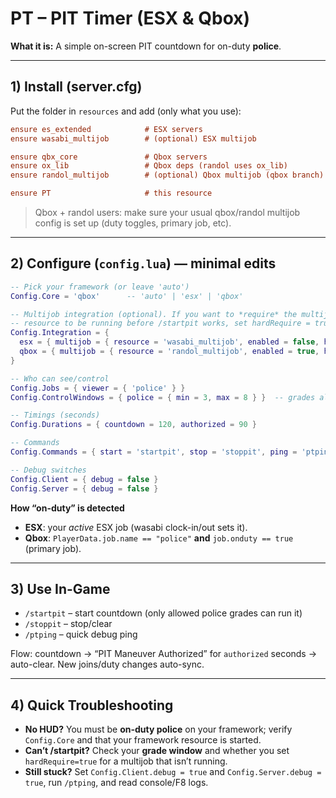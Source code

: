 # PT – PIT Timer (ESX & Qbox)

**What it is:** A simple on-screen PIT countdown for on-duty **police**.

---

## 1) Install (server.cfg)
Put the folder in `resources` and add (only what you use):
```cfg
ensure es_extended            # ESX servers
ensure wasabi_multijob        # (optional) ESX multijob

ensure qbx_core               # Qbox servers
ensure ox_lib                 # Qbox deps (randol uses ox_lib)
ensure randol_multijob        # (optional) Qbox multijob (qbox branch)

ensure PT                     # this resource
````

> Qbox + randol users: make sure your usual qbox/randol multijob config is set up (duty toggles, primary job, etc).

---

## 2) Configure (`config.lua`) — minimal edits

```lua
-- Pick your framework (or leave 'auto')
Config.Core = 'qbox'      -- 'auto' | 'esx' | 'qbox'

-- Multijob integration (optional). If you want to *require* the multijob
-- resource to be running before /startpit works, set hardRequire = true.
Config.Integration = {
  esx = { multijob = { resource = 'wasabi_multijob', enabled = false, hardRequire = false } },
  qbox = { multijob = { resource = 'randol_multijob', enabled = true, hardRequire = false } }
}

-- Who can see/control
Config.Jobs = { viewer = { 'police' } }
Config.ControlWindows = { police = { min = 3, max = 8 } }  -- grades allowed to start/stop

-- Timings (seconds)
Config.Durations = { countdown = 120, authorized = 90 }

-- Commands
Config.Commands = { start = 'startpit', stop = 'stoppit', ping = 'ptping' }

-- Debug switches
Config.Client = { debug = false }
Config.Server = { debug = false }
```

**How “on-duty” is detected**

* **ESX**: your *active* ESX job (wasabi clock-in/out sets it).
* **Qbox**: `PlayerData.job.name == "police"` **and** `job.onduty == true` (primary job).

---

## 3) Use In-Game

* `/startpit` – start countdown (only allowed police grades can run it)
* `/stoppit`  – stop/clear
* `/ptping`   – quick debug ping

Flow: countdown → “PIT Maneuver Authorized” for `authorized` seconds → auto-clear. New joins/duty changes auto-sync.

---

## 4) Quick Troubleshooting

* **No HUD?** You must be **on-duty police** on your framework; verify `Config.Core` and that your framework resource is started.
* **Can’t /startpit?** Check your **grade window** and whether you set `hardRequire=true` for a multijob that isn’t running.
* **Still stuck?** Set `Config.Client.debug = true` and `Config.Server.debug = true`, run `/ptping`, and read console/F8 logs.